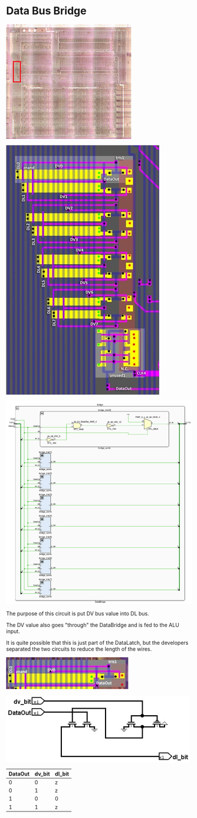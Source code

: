 # Data Bus Bridge

![locator_databridge](/imgstore/locator_databridge.png)

![databridge](/imgstore/databridge.jpg)

![DataBridge](/HDL/Design/DataBridge.png)

The purpose of this circuit is put DV bus value into DL bus.

The DV value also goes "through" the DataBridge and is fed to the ALU input.

It is quite possible that this is just part of the DataLatch, but the developers separated the two circuits to reduce the length of the wires.

![bridge_comb](/imgstore/modules/bridge_comb.jpg)

![bridge_comb_tran](/imgstore/modules/bridge_comb_tran.jpg)

|DataOut|dv_bit|dl_bit|
|---|---|---|
|0|0|z|
|0|1|z|
|1|0|0|
|1|1|z|
